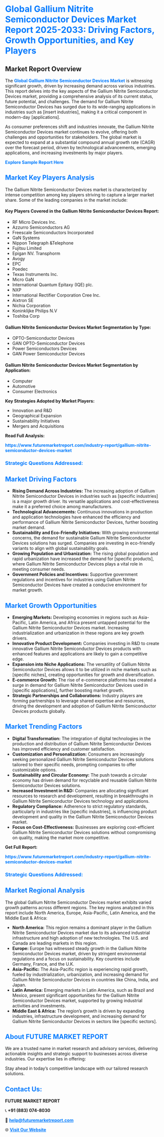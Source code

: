 <h1 style="color: #007BFF;">Global Gallium Nitrite Semiconductor Devices Market Report 2025-2033: Driving Factors, Growth Opportunities, and Key Players</h1>

<section id="overview">
<h2>Market Report Overview</h2>
<p>The <a href="https://www.futuremarketreport.com/industry-report/gallium-nitrite-semiconductor-devices-market" style="color: #007BFF; text-decoration: none;"><strong>Global Gallium Nitrite Semiconductor Devices Market</strong></a> is witnessing significant growth, driven by increasing demand across various industries. This report delves into the key aspects of the Gallium Nitrite Semiconductor Devices market, providing a comprehensive analysis of its current status, future potential, and challenges. The demand for Gallium Nitrite Semiconductor Devices has surged due to its wide-ranging applications in industries such as [insert industries], making it a critical component in modern-day [applications].</p>
<p>As consumer preferences shift and industries innovate, the Gallium Nitrite Semiconductor Devices market continues to evolve, offering both challenges and opportunities for stakeholders. The global market is expected to expand at a substantial compound annual growth rate (CAGR) over the forecast period, driven by technological advancements, emerging applications, and increasing investments by major players.</p>
</section>

<section id="overview">
<p><a href="https://www.futuremarketreport.com/request-sample/reportId=43177" style="color: #007BFF; text-decoration: none;"><strong>Explore Sample Report Here</strong></a></p>
</section>

<section id="key-players">
<h2 style="color: #007BFF;">Market Key Players Analysis</h2>
<p>The Gallium Nitrite Semiconductor Devices market is characterized by intense competition among key players striving to capture a larger market share. Some of the leading companies in the market include:</p>
<h4>Key Players Covered in the Gallium Nitrite Semiconductor Devices Report:</h4>
<ul><li>RF Micro Devices Inc.</li><li>Azzurro Semiconductors AG</li><li>Freescale Semiconductors Incorporated</li><li>GaN Systems</li><li>Nippon Telegraph &amp;Telephone</li><li>Fujitsu Limited</li><li>Epigan NV. Transphorm</li><li>Avogy</li><li>EPC</li><li>Poedec</li><li>Texas Instruments Inc.</li><li>Micro GaN</li><li>International Quantum Epitaxy (IQE) plc.</li><li>NXP</li><li>International Rectifier Corporation Cree Inc.</li><li>Aixtron SE</li><li>Nichia Corporation</li><li>Koninklijke Philips N.V</li><li>Toshiba Corp</li></ul>
<h4>Gallium Nitrite Semiconductor Devices Market Segmentation by Type:</h4>
<ul><li>OPTO-Semiconductor Devices</li><li>GAN OPTO-Semiconductor Devices</li><li>Power Semiconductors Devices</li><li>GAN Power Semiconductor Devices</li></ul>

<h4>Gallium Nitrite Semiconductor Devices Market Segmentation by Application:</h4>
<ul><li>Computer</li><li>Automotive</li><li>Consumer Electronics</li></ul>
<p><strong>Key Strategies Adopted by Market Players:</strong></p>
<ul>
<li>Innovation and R&D</li>
<li>Geographical Expansion</li>
<li>Sustainability Initiatives</li>
<li>Mergers and Acquisitions</li>
</ul>
</section>

<section>
<p><strong>Read Full Analysis: </strong></p><a href="https://www.futuremarketreport.com/industry-report/gallium-nitrite-semiconductor-devices-market" style="color: #007BFF; text-decoration: none;"><strong>https://www.futuremarketreport.com/industry-report/gallium-nitrite-semiconductor-devices-market</strong></a>
<h3 style="color: #007BFF;">Strategic Questions Addressed:</h3>
</section>

<section id="driving-factors">
<h2 style="color: #007BFF;">Market Driving Factors</h2>
<ul>
<li><strong>Rising Demand Across Industries:</strong> The increasing adoption of Gallium Nitrite Semiconductor Devices in industries such as [specific industries] is a major growth driver. Its versatile applications and cost-effectiveness make it a preferred choice among manufacturers.</li>
<li><strong>Technological Advancements:</strong> Continuous innovations in production and application technologies have enhanced the efficiency and performance of Gallium Nitrite Semiconductor Devices, further boosting market demand.</li>
<li><strong>Sustainability and Eco-Friendly Initiatives:</strong> With growing environmental concerns, the demand for sustainable Gallium Nitrite Semiconductor Devices solutions has surged. Companies are investing in eco-friendly variants to align with global sustainability goals.</li>
<li><strong>Growing Population and Urbanization:</strong> The rising global population and rapid urbanization have increased the demand for [specific products], where Gallium Nitrite Semiconductor Devices plays a vital role in meeting consumer needs.</li>
<li><strong>Government Policies and Incentives:</strong> Supportive government regulations and incentives for industries using Gallium Nitrite Semiconductor Devices have created a conducive environment for market growth.</li>
</ul>
</section>

<section id="growth-opportunities">
<h2 style="color: #007BFF;">Market Growth Opportunities</h2>
<ul>
<li><strong>Emerging Markets:</strong> Developing economies in regions such as Asia-Pacific, Latin America, and Africa present untapped potential for the Gallium Nitrite Semiconductor Devices market. Increasing industrialization and urbanization in these regions are key growth drivers.</li>
<li><strong>Innovative Product Development:</strong> Companies investing in R&D to create innovative Gallium Nitrite Semiconductor Devices products with enhanced features and applications are likely to gain a competitive edge.</li>
<li><strong>Expansion into Niche Applications:</strong> The versatility of Gallium Nitrite Semiconductor Devices allows it to be utilized in niche markets such as [specific niches], creating opportunities for growth and diversification.</li>
<li><strong>E-commerce Growth:</strong> The rise of e-commerce platforms has created a surge in demand for Gallium Nitrite Semiconductor Devices used in [specific applications], further boosting market growth.</li>
<li><strong>Strategic Partnerships and Collaborations:</strong> Industry players are forming partnerships to leverage shared expertise and resources, driving the development and adoption of Gallium Nitrite Semiconductor Devices products globally.</li>
</ul>
</section>

<section id="trending-factors">
<h2 style="color: #007BFF;">Market Trending Factors</h2>
<ul>
<li><strong>Digital Transformation:</strong> The integration of digital technologies in the production and distribution of Gallium Nitrite Semiconductor Devices has improved efficiency and customer satisfaction.</li>
<li><strong>Customization and Personalization:</strong> Consumers are increasingly seeking personalized Gallium Nitrite Semiconductor Devices solutions tailored to their specific needs, prompting companies to offer customizable options.</li>
<li><strong>Sustainability and Circular Economy:</strong> The push towards a circular economy has driven demand for recyclable and reusable Gallium Nitrite Semiconductor Devices solutions.</li>
<li><strong>Increased Investment in R&D:</strong> Companies are allocating significant resources to research and development, resulting in breakthroughs in Gallium Nitrite Semiconductor Devices technology and applications.</li>
<li><strong>Regulatory Compliance:</strong> Adherence to strict regulatory standards, particularly in industries like [specific industries], is influencing product development and quality in the Gallium Nitrite Semiconductor Devices market.</li>
<li><strong>Focus on Cost-Effectiveness:</strong> Businesses are exploring cost-efficient Gallium Nitrite Semiconductor Devices solutions without compromising on quality, making the market more competitive.</li>
</ul>
</section>

<section>
<p><strong>Get Full Report: </strong></p><a href="https://www.futuremarketreport.com/industry-report/gallium-nitrite-semiconductor-devices-market" style="color: #007BFF; text-decoration: none;"><strong>https://www.futuremarketreport.com/industry-report/gallium-nitrite-semiconductor-devices-market</strong></a>
<h3 style="color: #007BFF;">Strategic Questions Addressed:</h3>
</section>


<section id="regional-analysis">
<h2 style="color: #007BFF;">Market Regional Analysis</h2>
<p>The global Gallium Nitrite Semiconductor Devices market exhibits varied growth patterns across different regions. The key regions analyzed in this report include North America, Europe, Asia-Pacific, Latin America, and the Middle East & Africa:</p>
<ul>
<li><strong>North America:</strong> This region remains a dominant player in the Gallium Nitrite Semiconductor Devices market due to its advanced industrial infrastructure and high adoption of new technologies. The U.S. and Canada are leading markets in this region.</li>
<li><strong>Europe:</strong> Europe has witnessed steady growth in the Gallium Nitrite Semiconductor Devices market, driven by stringent environmental regulations and a focus on sustainability. Key countries include Germany, France, and the U.K.</li>
<li><strong>Asia-Pacific:</strong> The Asia-Pacific region is experiencing rapid growth, fueled by industrialization, urbanization, and increasing demand for Gallium Nitrite Semiconductor Devices in countries like China, India, and Japan.</li>
<li><strong>Latin America:</strong> Emerging markets in Latin America, such as Brazil and Mexico, present significant opportunities for the Gallium Nitrite Semiconductor Devices market, supported by growing industrial activities and investments.</li>
<li><strong>Middle East & Africa:</strong> The region’s growth is driven by expanding industries, infrastructure development, and increasing demand for Gallium Nitrite Semiconductor Devices in sectors like [specific sectors].</li>
</ul>
</section>

<footer>
<h2 style="color: #007BFF;">About FUTURE MARKET REPORT</h2>
<p>We are a trusted name in market research and advisory services, delivering actionable insights and strategic support to businesses across diverse industries. Our expertise lies in offering:</p>

<p>Stay ahead in today’s competitive landscape with our tailored research solutions.</p>

<h2 style="color: #007BFF;">Contact Us:</h2>
<p><strong>FUTURE MARKET REPORT</strong></p>
<p>📞 <strong>+91 (883) 074-8030</strong></p>
<p>📧 <strong><a href="mailto:help@futuremarketreport.com" style="color: #007BFF;">help@futuremarketreport.com</a></strong></p>
<p>🌐 <strong><a href="https://www.futuremarketreport.com/" style="color: #007BFF;">Visit Our Website</a></strong></p>
</footer>